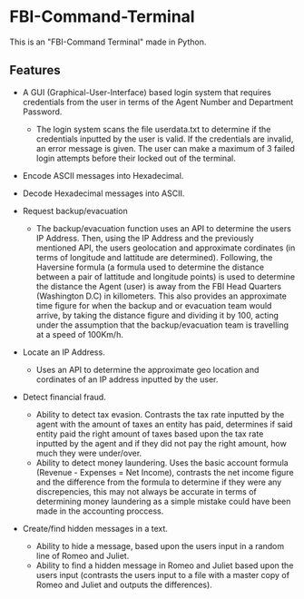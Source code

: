 # FBI-Command-Terminal
This is an "FBI-Command Terminal" made in Python. 

## Features
* A GUI (Graphical-User-Interface) based login system that requires credentials from the user in terms of the Agent Number and Department Password.  
  * The login system scans the file userdata.txt to determine if the credentials inputted by the user is valid. If the credentials are invalid, an error message is given. The user can make a maximum of 3 failed login attempts before their locked out of the terminal.

* Encode ASCII messages into Hexadecimal. 
* Decode Hexadecimal messages into ASCII. 
* Request backup/evacuation
  * The backup/evacuation function uses an API to determine the users IP Address. Then, using the IP Address and the previously mentioned API, the users geolocation and approximate cordinates (in terms of longitude and lattitude are determined). Following, the Haversine formula (a formula used to determine the distance between a pair of lattitude and longitude points) is used to determine the distance the Agent (user) is away from the FBI Head Quarters (Washington D.C) in killometers. This also provides an approximate time figure for when the backup and or evacuation team would arrive, by taking the distance figure and dividing it by 100, acting under the assumption that the backup/evacuation team is travelling at a speed of 100Km/h. 
  
* Locate an IP Address. 
  * Uses an API to determine the approximate geo location and cordinates of an IP address inputted by the user.  
* Detect financial fraud. 
  * Ability to detect tax evasion. Contrasts the tax rate inputted by the agent with the amount of taxes an entity has paid, determines if said entity paid the right amount of taxes based upon the tax rate inputted by the agent and if they did not pay the right amount, how much they were under/over. 
  * Ability to detect money laundering. Uses the basic account formula (Revenue - Expenses = Net Income), contrasts the net income figure and the difference from the formula to determine if they were any discrepencies, this may not always be accurate in terms of determining money laundering as a simple mistake could have been made in the accounting proccess. 
* Create/find hidden messages in a text.
  * Ability to hide a message, based upon the users input in a random line of Romeo and Juliet. 
  * Ability to find a hidden message in Romeo and Juliet based upon the users input (contrasts the users input to a file with a master copy of Romeo and Juliet and outputs the differences). 
